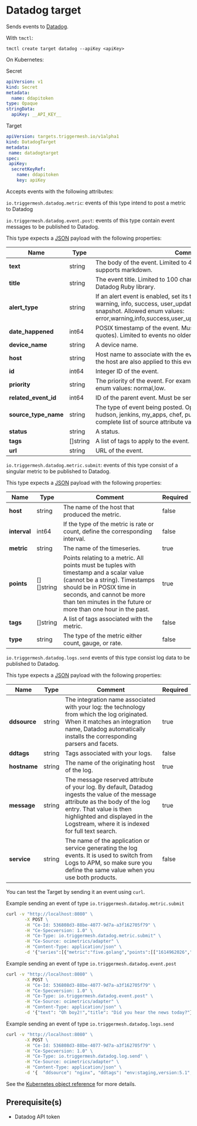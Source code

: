 # Datadog target

Sends events to [Datadog][datadog].

With `tmctl`:

```
tmctl create target datadog --apiKey <apiKey>
```

On Kubernetes:

Secret

```yaml
apiVersion: v1
kind: Secret
metadata:
  name: ddapitoken
type: Opaque
stringData:
  apiKey: __API_KEY__
```

Target

```yaml
apiVersion: targets.triggermesh.io/v1alpha1
kind: DatadogTarget
metadata:
 name: datadogtarget
spec:
 apiKey:
  secretKeyRef:
    name: ddapitoken
    key: apiKey
```

Accepts events with the following attributes:

`io.triggermesh.datadog.metric`: events of this type intend to post a metric to Datadog

`io.triggermesh.datadog.event.post`: events of this type contain event messages to be published to Datadog.

This type expects a [JSON][ce-jsonformat] payload with the following properties:

| Name  |  Type |  Comment | Required |
| ---|---|---|---|
| **text**|string|The body of the event. Limited to 4000 characters. The text supports markdown. |true|
| **title**|string|The event title. Limited to 100 characters. Use msg_title with the Datadog Ruby library.|true|
| **alert_type**|string|If an alert event is enabled, set its type. For example, error, warning, info, success, user_update, recommendation, and snapshot. Allowed enum values: error,warning,info,success,user_update,recommendation,snapshot. | false|
| **date_happened**|int64|POSIX timestamp of the event. Must be sent as an integer (i.e. no quotes). Limited to events no older than 7 days.| false|
| **device_name**|string|A device name.| false|
| **host**|string|Host name to associate with the event. Any tags associated with the host are also applied to this event.| false|
| **id**|int64|Integer ID of the event.| false|
| **priority**|string|The priority of the event. For example, normal or low. Allowed enum values: normal,low. | false|
| **related_event_id**|int64|ID of the parent event. Must be sent as an integer (i.e. no quotes).| false|
| **source_type_name**|string|The type of event being posted. Option examples include nagios, hudson, jenkins, my_apps, chef, puppet, git, bitbucket, etc. A complete list of source attribute values available here.|false|
| **status**|string|A status.|false|
| **tags**|[]string|A list of tags to apply to the event.|false|
| **url**|string|URL of the event.|false|


`io.triggermesh.datadog.metric.submit`: events of this type consist of a singular metric to be published to Datadog.

This type expects a [JSON][ce-jsonformat] payload with the following properties:

| Name | Type | Comment | Required |
|---|---|---|---|
| **host**|string|The name of the host that produced the metric.|false|
| **interval**|int64|If the type of the metric is rate or count, define the corresponding interval.|false|
| **metric**|string|The name of the timeseries.|true|
| **points**|[][]string|Points relating to a metric. All points must be tuples with timestamp and a scalar value (cannot be a string). Timestamps should be in POSIX time in seconds, and cannot be more than ten minutes in the future or more than one hour in the past.|true|
| **tags**|[]string|A list of tags associated with the metric.|false|
| **type**|string|The type of the metric either count, gauge, or rate.|false|

`io.triggermesh.datadog.logs.send` events of this type consist log data to be published to Datadog.

This type expects a [JSON][ce-jsonformat] payload with the following properties:

| Name | Type | Comment | Required |
|---|---|---|---|
| **ddsource**|string|The integration name associated with your log: the technology from which the log originated. When it matches an integration name, Datadog automatically installs the corresponding parsers and facets.|true|
| **ddtags**|string|Tags associated with your logs.|false|
| **hostname**|string|The name of the originating host of the log.|true|
| **message**|string|The message reserved attribute of your log. By default, Datadog ingests the value of the message attribute as the body of the log entry. That value is then highlighted and displayed in the Logstream, where it is indexed for full text search.|true|
| **service**|string|The name of the application or service generating the log events. It is used to switch from Logs to APM, so make sure you define the same value when you use both products.|false|

You can test the Target by sending it an event using `curl`.

Example sending an event of type `io.triggermesh.datadog.metric.submit`

```cmd
curl -v "http://localhost:8080" \
       -X POST \
       -H "Ce-Id: 536808d3-88be-4077-9d7a-a3f162705f79" \
       -H "Ce-Specversion: 1.0" \
       -H "Ce-Type: io.triggermesh.datadog.metric.submit" \
       -H "Ce-Source: ocimetrics/adapter" \
       -H "Content-Type: application/json" \
       -d '{"series":[{"metric":"five.golang","points":[["1614962026","14.5"]]}]}'
```


Example sending an event of type `io.triggermesh.datadog.event.post`

```cmd
curl -v "http://localhost:8080" \
       -X POST \
       -H "Ce-Id: 536808d3-88be-4077-9d7a-a3f162705f79" \
       -H "Ce-Specversion: 1.0" \
       -H "Ce-Type: io.triggermesh.datadog.event.post" \
       -H "Ce-Source: ocimetrics/adapter" \
       -H "Content-Type: application/json" \
       -d '{"text": "Oh boy2!","title": "Did you hear the news today?"}'
```

Example sending an event of type `io.triggermesh.datadog.logs.send`

```cmd
curl -v "http://localhost:8080" \
       -X POST \
       -H "Ce-Id: 536808d3-88be-4077-9d7a-a3f162705f79" \
       -H "Ce-Specversion: 1.0" \
       -H "Ce-Type: io.triggermesh.datadog.log.send" \
       -H "Ce-Source: ocimetrics/adapter" \
       -H "Content-Type: application/json" \
       -d '{  "ddsource": "nginx", "ddtags": "env:staging,version:5.1", "hostname": "i-012345678", "message": "2019-11-19T14:37:58,995 INFO Hello World", "service": "payment"}'
```

See the [Kubernetes object reference](../../reference/targets/#targets.triggermesh.io/v1alpha1.DatadogTarget) for more details.

## Prerequisite(s)

- Datadog API token

[ce]: https://cloudevents.io/
[ce-jsonformat]: https://github.com/cloudevents/spec/blob/v1.0/json-format.md
[datadog]: https://docs.datadoghq.com

